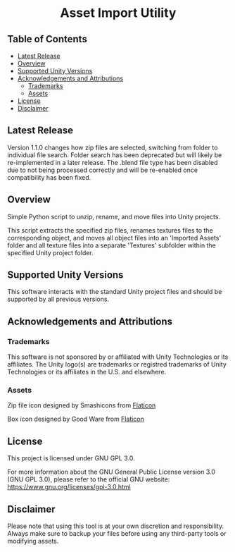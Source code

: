 <div align="center">
  <h1 align="center">Asset Import Utility</h1>
<!-- // Held for future use
  <img alt="Workflow status (with event)" src="https://img.shields.io/github/actions/workflow/status/jdevo22/Asset_Import_Utility/build.yml">
  <img alt="Release" src="https://img.shields.io/github/v/release/jdevo22/Asset_Import_Utility">
  <img alt="Total downloads" src="https://img.shields.io/github/downloads/jdevo22/Asset_Import_Utility/total">
  <img alt="Repo stars" src="https://img.shields.io/github/stars/jdevo22/Asset_Import_Utility">
  <img alt="Forks" src="https://img.shields.io/github/forks/jdevo22/Asset_Import_Utility">
  <img alt="Issues" src="https://img.shields.io/github/issues/jdevo22/Asset_Import_Utility">
  <img alt="Pull requests" src="https://img.shields.io/github/issues-pr/jdevo22/Asset_Import_Utility">
  <img alt="Project license" src="https://img.shields.io/github/license/jdevo22/Asset_Import_Utility">
 --> 
</div>

## Table of Contents

- [Latest Release](#latest-release)
- [Overview](#overview)
- [Supported Unity Versions](#supported-unity-versions)
- [Acknowledgements and Attributions](#acknowledgements-and-attributions)
  - [Trademarks](#trademarks)
  - [Assets](#assets)
- [License](#license)
- [Disclaimer](#disclaimer)

<!-- // Held for future use
- [Requirements](#requirements)
- [Usages](#usages)
  - [Android](#android)
  - [iOS](#ios)
- [Supported Platforms](#supported-platforms)

- [Contribute](#contribute)

- [FAQs](#faqs)
-->

## Latest Release

Version 1.1.0 changes how zip files are selected, switching from folder to individual file search. Folder search has been deprecated but will likely be re-implemented in a later release. 
The .blend file type has been disabled due to not being processed correctly and will be re-enabled once compatibility has been fixed.

## Overview

Simple Python script to unzip, rename, and move files into Unity projects.

This script extracts the specified zip files, renames textures files to the corresponding object, and moves all object files into an 'Imported Assets' folder and all texture files into a separate 'Textures' subfolder within the specified Unity project folder.

## Supported Unity Versions

This software interacts with the standard Unity project files and should be supported by all previous versions.

## Acknowledgements and Attributions

### Trademarks

This software is not sponsored by or affiliated with Unity Technologies or its affiliates. The Unity logo(s) are trademarks or registred trademarks of Unity Technologies or its affiliates in the U.S. and elsewhere.
<!-- // Unity logo guidelines
https://unity.com/legal/branding-trademarks
-->

### Assets

Zip file icon designed by Smashicons from [Flaticon](https://www.flaticon.com/free-icons/zip-format)

Box icon designed by Good Ware from [Flaticon](https://www.flaticon.com/free-icons/box)

## License

This project is licensed under GNU GPL 3.0.

For more information about the GNU General Public License version 3.0 (GNU GPL 3.0), please refer to the official GNU website: <https://www.gnu.org/licenses/gpl-3.0.html>

## Disclaimer

Please note that using this tool is at your own discretion and responsibility. Always make sure to backup your files before using any third-party tools or modifying assets.
